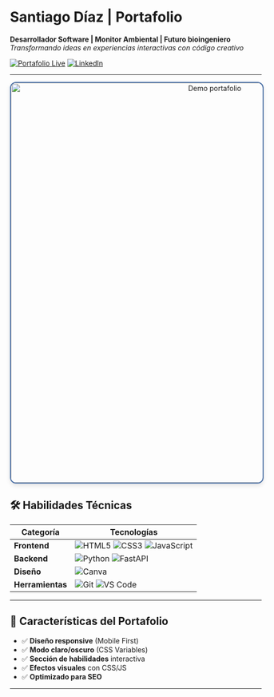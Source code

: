 #  Santiago Díaz | Portafolio 

**Desarrollador Software | Monitor Ambiental | Futuro bioingeniero**  
*Transformando ideas en experiencias interactivas con código creativo*

[![Portafolio Live](https://img.shields.io/badge/🌐_Visita_Mi_Portafolio-2EA44F?style=for-the-badge)](https://santiag0jaja.github.io/Curriculum/)
[![LinkedIn](https://img.shields.io/badge/💼_LinkedIn-0A66C2?style=for-the-badge)](www.linkedin.com/in/santiago-diaz-e)

---

<div align="center">
  <img src="https://media.giphy.com/media/RkQLbVL8CS97fcwOmB/giphy.gif" alt="Demo portafolio" width="800" style="border-radius: 12px; border: 2px solid #4a6fa5; box-shadow: 0 4px 8px rgba(0,0,0,0.1);">
</div>

## 🛠 Habilidades Técnicas

| Categoría       | Tecnologías                                                                                     |
|-----------------|------------------------------------------------------------------------------------------------|
| **Frontend**    | ![HTML5](https://img.shields.io/badge/HTML5-E34F26?logo=html5&logoColor=white) ![CSS3](https://img.shields.io/badge/CSS3-1572B6?logo=css3&logoColor=white) ![JavaScript](https://img.shields.io/badge/JavaScript-F7DF1E?logo=javascript&logoColor=black) |
| **Backend**| ![Python](https://img.shields.io/badge/Python-3776AB?logo=python) ![FastAPI](https://img.shields.io/badge/FastAPI-009688?logo=fastapie) |
| **Diseño**      | ![Canva](https://img.shields.io/badge/Canva-00C4CC?logo=canva)
| **Herramientas**| ![Git](https://img.shields.io/badge/Git-F05032?logo=git&logoColor=white) ![VS Code](https://img.shields.io/badge/VS_Code-007ACC?logo=visual-studio-code&logoColor=white) |

---

## 📌 Características del Portafolio

- ✅ **Diseño responsive** (Mobile First)
- ✅ **Modo claro/oscuro** (CSS Variables)
- ✅ **Sección de habilidades** interactiva
- ✅ **Efectos visuales** con CSS/JS
- ✅ **Optimizado para SEO**

---
